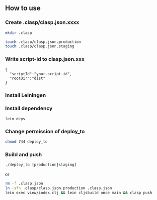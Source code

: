 ## How to use

### Create .clasp/clasp.json.xxxx

```sh
mkdir .clasp

touch .clasp/clasp.json.production
touch .clasp/clasp.json.staging
```

### Write script-id to clasp.json.xxx

```
{
  "scriptId":"your-script-id",
  "rootDir":"dist"
}
```

### Install Leiningen

### Install dependency

``lein deps``

### Change permission of deploy_to

```sh
chmod 744 deploy_to
```

### Build and push

```sh
./deploy_to [production|staging]
```

or

```sh
rm -f .clasp.json
ln -sfn .clasp/clasp.json.production .clasp.json
lein exec view/index.clj && lein cljsbuild once main && clasp push
```

